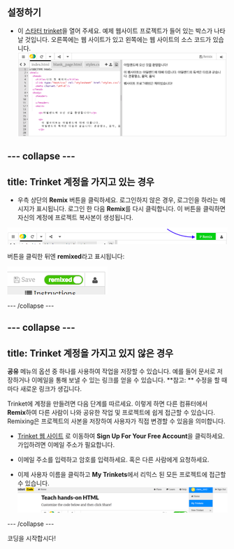 ## 설정하기

- 이 [스타터 trinket](https://trinket.io/html/071e06e026)을 열어 주세요. 예제 웹사이트 프로젝트가 들어 있는 박스가 나타날 것입니다. 오른쪽에는 웹 사이트가 있고 왼쪽에는 웹 사이트의 소스 코드가 있습니다. ![Trinket의 웹 페이지 및 코드](images/tktHTMLStartingPoint.png)

--- collapse ---
---
title: Trinket 계정을 가지고 있는 경우
---

- 우측 상단의 **Remix** 버튼을 클릭하세요. 로그인하지 않은 경우, 로그인을 하라는 메시지가 표시됩니다. 로그인 한 다음 **Remix**를 다시 클릭합니다. 이 버튼을 클릭하면 자신의 계정에 프로젝트 복사본이 생성됩니다. 

![리믹스 버튼](images/tktRemixButtonArrow.png)

버튼을 클릭한 뒤엔 **remixed**라고 표시됩니다:

![이제 버튼에 "Remixed" 가 표시됩니다.](images/tktRemixedSmall.png)

--- /collapse ---

--- collapse ---
---
title: Trinket 계정을 가지고 있지 않은 경우
---

**공유** 메뉴의 옵션 중 하나를 사용하여 작업을 저장할 수 있습니다. 예를 들어 문서로 저장하거나 이메일을 통해 보낼 수 있는 링크를 얻을 수 있습니다. **참고: ** 수정을 할 때마다 새로운 링크가 생깁니다.

Trinket에 계정을 만들려면 다음 단계를 따르세요. 이렇게 하면 다른 컴퓨터에서 **Remix**하여 다른 사람이 나와 공유한 작업 및 프로젝트에 쉽게 접근할 수 있습니다. Remixing은 프로젝트의 사본을 저장하여 사용자가 직접 변경할 수 있음을 의미합니다.

- [Trinket 웹 사이트](http://dojo.soy/trinket) 로 이동하여 **Sign Up For Your Free Account**을 클릭하세요. 가입하려면 이메일 주소가 필요합니다.

- 이메일 주소를 입력하고 암호를 입력하세요. 혹은 다른 사람에게 요청하세요.

- 이제 사용자 이름을 클릭하고 **My Trinkets**에서 리믹스 된 모든 프로젝트에 접근할 수 있습니다. !["My Trinkets" menu item](images/MyTrinketsMenuWide.png)

--- /collapse ---

코딩을 시작합시다!